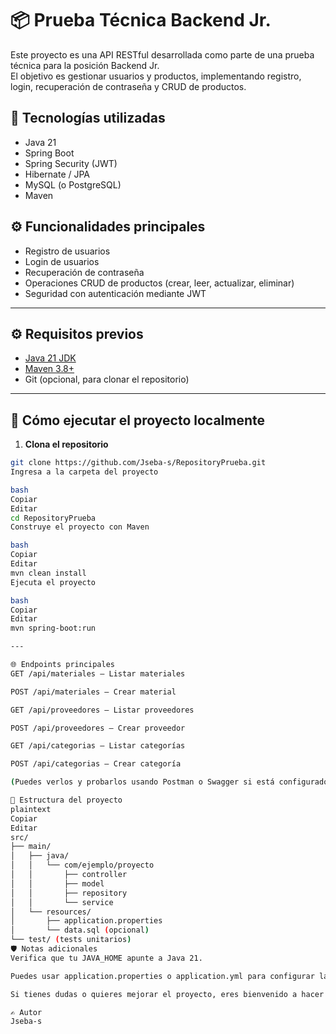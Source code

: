 
# 📦 Prueba Técnica Backend Jr.

Este proyecto es una API RESTful desarrollada como parte de una prueba técnica para la posición Backend Jr.  
El objetivo es gestionar usuarios y productos, implementando registro, login, recuperación de contraseña y CRUD de productos.

## 🚀 Tecnologías utilizadas
- Java 21
- Spring Boot
- Spring Security (JWT)
- Hibernate / JPA
- MySQL (o PostgreSQL)
- Maven

## ⚙️ Funcionalidades principales
- Registro de usuarios
- Login de usuarios
- Recuperación de contraseña
- Operaciones CRUD de productos (crear, leer, actualizar, eliminar)
- Seguridad con autenticación mediante JWT

---

## ⚙️ Requisitos previos

- [Java 21 JDK](https://jdk.java.net/21/)
- [Maven 3.8+](https://maven.apache.org/)
- Git (opcional, para clonar el repositorio)

---

## 🚀 Cómo ejecutar el proyecto localmente

1. **Clona el repositorio**
```bash
git clone https://github.com/Jseba-s/RepositoryPrueba.git
Ingresa a la carpeta del proyecto

bash
Copiar
Editar
cd RepositoryPrueba
Construye el proyecto con Maven

bash
Copiar
Editar
mvn clean install
Ejecuta el proyecto

bash
Copiar
Editar
mvn spring-boot:run

---

🌐 Endpoints principales
GET /api/materiales – Listar materiales

POST /api/materiales – Crear material

GET /api/proveedores – Listar proveedores

POST /api/proveedores – Crear proveedor

GET /api/categorias – Listar categorías

POST /api/categorias – Crear categoría

(Puedes verlos y probarlos usando Postman o Swagger si está configurado)

📁 Estructura del proyecto
plaintext
Copiar
Editar
src/
├── main/
│   ├── java/
│   │   └── com/ejemplo/proyecto
│   │       ├── controller
│   │       ├── model
│   │       ├── repository
│   │       └── service
│   └── resources/
│       ├── application.properties
│       └── data.sql (opcional)
└── test/ (tests unitarios)
🛡️ Notas adicionales
Verifica que tu JAVA_HOME apunte a Java 21.

Puedes usar application.properties o application.yml para configurar la base de datos y puerto.

Si tienes dudas o quieres mejorar el proyecto, eres bienvenido a hacer un pull request.

✍️ Autor
Jseba-s
